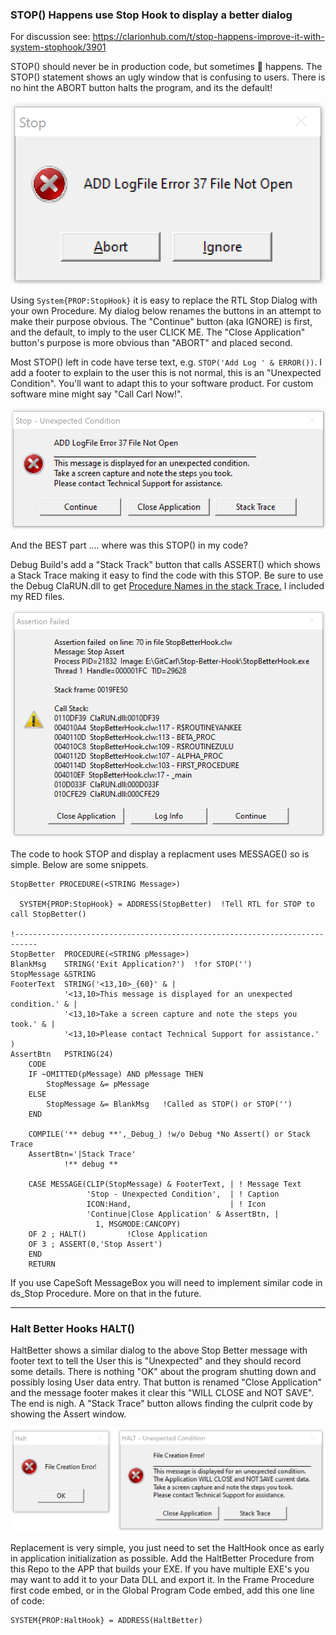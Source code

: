 ### STOP() Happens use Stop Hook to display a better dialog

For discussion see: https://clarionhub.com/t/stop-happens-improve-it-with-system-stophook/3901

STOP() should never be in production code, but sometimes :poop: happens.
 The STOP() statement shows an ugly window that is confusing to users.
 There is no hint the ABORT button halts the program, and its the default!
 
![STOP normal](images/readme1.png) 

Using `System{PROP:StopHook}` it is easy to replace the RTL Stop Dialog with your own Procedure.
 My dialog below renames the buttons in an attempt to make their purpose obvious.
 The "Continue" button (aka IGNORE) is first, and the default, to imply to the user CLICK ME.
 The "Close Application" button's purpose is more obvious than "ABORT" and placed second.

Most STOP() left in code have terse text, e.g. `STOP('Add Log ' & ERROR())`.
 I add a footer to explain to the user this is not normal, this is an "Unexpected Condition".
 You'll want to adapt this to your software product. For custom software mine might say "Call Carl Now!".

![STOP better](images/readme2.png) 

And the BEST part .... where was this STOP() in my code?

Debug Build's add a "Stack Track" button that calls ASSERT() which shows a Stack Trace making it easy to find the code with this STOP.
 Be sure to use the Debug ClaRUN.dll to get
 [Procedure Names in the stack Trace.](https://clarionhub.com/t/how-to-improve-the-call-stack-when-your-program-gpfs-to-show-procedure-names/188?u=carlbarnes)
 I included my RED files.

![assert](images/readme3.png) 

The code to hook STOP and display a replacment uses MESSAGE() so is simple. Below are some snippets.

```Clarion
StopBetter PROCEDURE(<STRING Message>) 

  SYSTEM{PROP:StopHook} = ADDRESS(StopBetter)  !Tell RTL for STOP to call StopBetter()
  
!---------------------------------------------------------------------------
StopBetter  PROCEDURE(<STRING pMessage>)
BlankMsg    STRING('Exit Application?')  !for STOP('')
StopMessage &STRING
FooterText  STRING('<13,10>_{60}' & |
            '<13,10>This message is displayed for an unexpected condition.' & |
            '<13,10>Take a screen capture and note the steps you took.' & |
            '<13,10>Please contact Technical Support for assistance.' )
AssertBtn   PSTRING(24)
    CODE
    IF ~OMITTED(pMessage) AND pMessage THEN
        StopMessage &= pMessage 
    ELSE
        StopMessage &= BlankMsg   !Called as STOP() or STOP('')
    END
    
    COMPILE('** debug **',_Debug_) !w/o Debug *No Assert() or Stack Trace
    AssertBtn='|Stack Trace'        
            !** debug **            

    CASE MESSAGE(CLIP(StopMessage) & FooterText, | ! Message Text
                 'Stop - Unexpected Condition',  | ! Caption
                 ICON:Hand,                      | ! Icon 
                 'Continue|Close Application' & AssertBtn, | 
                   1, MSGMODE:CANCOPY)
    OF 2 ; HALT()         !Close Application
    OF 3 ; ASSERT(0,'Stop Assert')
    END
    RETURN  

```

If you use CapeSoft MessageBox you will need to implement similar code in ds_Stop Procedure. More on that in the future.

---

### Halt Better Hooks HALT()

HaltBetter shows a similar dialog to the above Stop Better message with footer text to tell
 the User this is "Unexpected" and they should record some details.
 There is nothing "OK" about the program shutting down and possibly losing User data entry.
 That button is renamed "Close Application" and the message footer makes it clear this "WILL CLOSE and NOT SAVE". The end is nigh.
 A "Stack Trace" button allows finding the culprit code by showing the Assert window.
 
![Halt Better](images/readme4.png) 

Replacement is very simple, you just need to set the HaltHook once as early in application initialization as possible.
 Add the HaltBetter Procedure from this Repo to the APP that builds your EXE.
 If you have multiple EXE's you may want to add it to your Data DLL and export it.
 In the Frame Procedure first code embed, or in the Global Program Code embed, add this one line of code: 
 
```Clarion
SYSTEM{PROP:HaltHook} = ADDRESS(HaltBetter)
```